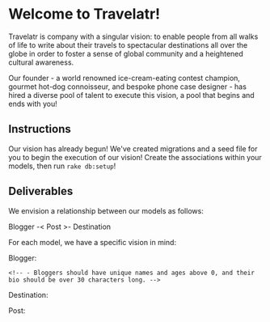 # Welcome to Travelatr!

Travelatr is company with a singular vision: to enable people from all walks of life to write about their travels to spectacular destinations all over the globe in order to foster a sense of global community and a heightened cultural awareness.

Our founder - a world renowned ice-cream-eating contest champion, gourmet hot-dog connoisseur, and bespoke phone case designer - has hired a diverse pool of talent to execute this vision, a pool that begins and ends with you!

## Instructions

Our vision has already begun! We've created migrations and a seed file for you to begin the execution of our vision! Create the associations within your models, then run `rake db:setup`!

## Deliverables

We envision a relationship between our models as follows:

Blogger -< Post >- Destination


For each model, we have a specific vision in mind:

Blogger:

<!-- 1. Users should be able to create a new blogger -->
 	<!-- - Bloggers should have unique names and ages above 0, and their bio should be over 30 characters long. -->
<!-- 2. Users should be able to see the profile page of a blogger. On this page, a user should see: -->
<!-- - The total likes on all of that blogger's posts -->
<!-- - A link to that blogger's featured post (the post with the most likes) -->
<!-- - **BONUS** A list of that user's top 5 most written about destinations (the destinations with the most posts) -->

Destination:

<!-- 1. Users should be able to see a destination profile page. On this page, a user should see: -->
<!-- - The most recent 5 posts written about this destination -->
<!-- - A link to a featured post (this destination's post with the most likes) -->
<!-- - The average age of all unique bloggers who have written about this destination. -->

Post:

<!-- 1. Users should be able to create and edit a post -->
<!-- - Users should be able to select a blogger from a dropdown menu -->
<!-- - Users should be able to select a destination from a dropdown menu -->
<!-- - A post should have a title -->
<!-- - A post should have content longer than 100 characters -->
<!-- 2. Users should be able to see a post's page with its title and content displayed. On this page, a user should see: -->
<!-- - A link to the page of that post's author -->
<!-- - A link to the page of that post's destination -->
<!-- - A like button link that increases the like count for that post (should take the user to the same page) -->
